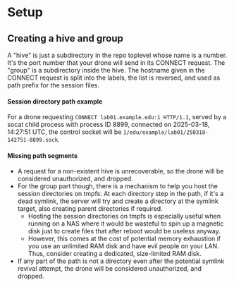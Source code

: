 ﻿
Setup
=====

Creating a hive and group
-------------------------

A "hive" is just a subdirectory in the repo toplevel whose name is a number.
It's the port number that your drone will send in its CONNECT request.
The "group" is a subdirectory inside the hive.
The hostname given in the CONNECT request is split into the labels,
the list is reversed, and used as path prefix for the session files.


#### Session directory path example

For a drone requesting `CONNECT lab01.example.edu:1 HTTP/1.1`,
served by a socat child process with process ID 8899,
connected on 2025-03-18, 14:27:51 UTC,
the control socket will be `1/edu/example/lab01/250318-142751-8899.sock`.


#### Missing path segments

* A request for a non-existent hive is unrecoverable, so
  the drone will be considered unauthorized, and dropped.
* For the group part though, there is a mechanism to help you host the session
  directories on tmpfs: At each directory step in the path, if it's a dead
  symlink, the server will try and create a directory at the symlink target,
  also creating parent directories if required.
  * Hosting the session directories on tmpfs is especially useful when running
    on a NAS where it would be wasteful to spin up a magnetic disk just to
    create files that after reboot would be useless anyway.
  * However, this comes at the cost of potential memory exhaustion if you use
    an unlimited RAM disk and have evil people on your LAN.
    Thus, consider creating a dedicated, size-limited RAM disk.
* If any part of the path is not a directory
  even after the potential symlink revival attempt,
  the drone will be considered unauthorized, and dropped.







